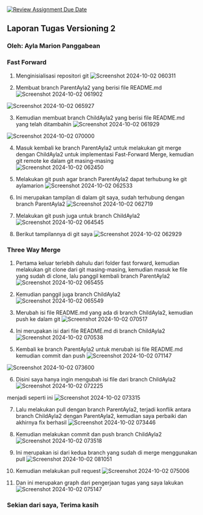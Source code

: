 [![Review Assignment Due Date](https://classroom.github.com/assets/deadline-readme-button-22041afd0340ce965d47ae6ef1cefeee28c7c493a6346c4f15d667ab976d596c.svg)](https://classroom.github.com/a/7AKPvxX-)
## Laporan Tugas Versioning 2

### Oleh: Ayla Marion Panggabean

### Fast Forward

1. Menginisialisasi repositori git
![Screenshot 2024-10-02 060311](https://github.com/user-attachments/assets/0c29a331-f3e0-4971-856c-df9bfdc24f9a)

2.  Membuat branch ParentAyla2 yang berisi file README.md
![Screenshot 2024-10-02 061902](https://github.com/user-attachments/assets/0fc73a72-d8dc-4e03-b25a-27512a595aa6)

![Screenshot 2024-10-02 065927](https://github.com/user-attachments/assets/693b2123-e1ef-4d5e-9fb6-09fbeadb9aef)

3. Kemudian membuat branch ChildAyla2 yang berisi file README.md yang telah ditambahin
![Screenshot 2024-10-02 061929](https://github.com/user-attachments/assets/91d7a74d-8f2b-4cf1-b47b-0441a97f3eda)

![Screenshot 2024-10-02 070000](https://github.com/user-attachments/assets/a4b27a8c-7656-4e50-bfdf-35ca983084d4)

4. Masuk kembali ke branch ParentAyla2 untuk melakukan git merge dengan ChildAyla2 untuk implementasi Fast-Forward Merge, kemudian git remote ke dalam git masing-masing
![Screenshot 2024-10-02 062450](https://github.com/user-attachments/assets/6fa7795d-4728-4a7d-a08d-ea69fc54ddb6)

5. Melakukan git push agar branch ParentAyla2 dapat terhubung ke git aylamarion
![Screenshot 2024-10-02 062533](https://github.com/user-attachments/assets/a53cc3f3-69ba-4ca5-84f1-cab9d27fa4bf)

6. Ini merupakan tampilan di dalam git saya, sudah terhubung dengan branch ParentAyla2
![Screenshot 2024-10-02 062719](https://github.com/user-attachments/assets/40767505-c28f-473f-b844-153d31a07f22)

7. Melakukan git push juga untuk branch ChildAyla2
![Screenshot 2024-10-02 064545](https://github.com/user-attachments/assets/2067189a-1324-482f-9604-22e8af6849be)

8. Berikut tampilannya di git saya
![Screenshot 2024-10-02 062929](https://github.com/user-attachments/assets/c77cb6b0-078d-435e-a35c-911e231df20f)

### Three Way Merge

1. Pertama keluar terlebih dahulu dari folder fast forward, kemudian melakukan git clone dari git masing-masing, kemudian masuk ke file yang sudah di clone, lalu panggil kembali branch ParentAyla2
![Screenshot 2024-10-02 065455](https://github.com/user-attachments/assets/579108a6-5e8a-4970-81ae-da6ed3e7cc03)

2. Kemudian panggil juga branch ChildAyla2
![Screenshot 2024-10-02 065549](https://github.com/user-attachments/assets/685b877e-6d05-4280-8c9e-3598bd3b511a)

3. Merubah isi file README.md yang ada di branch ChildAyla2, kemudian push ke dalam git
![Screenshot 2024-10-02 070517](https://github.com/user-attachments/assets/acc484d9-a819-4214-8345-7e561f05b232)

4. Ini merupakan isi dari file README.md di branch ChildAyla2
![Screenshot 2024-10-02 070538](https://github.com/user-attachments/assets/37b55f66-fd96-493d-a6f9-b6d7de4f4192)

5. Kembali ke branch ParentAyla2 untuk merubah isi file README.md kemudian commit dan push
![Screenshot 2024-10-02 071147](https://github.com/user-attachments/assets/72d254a1-5910-4170-8502-2560e6e94fc6)

![Screenshot 2024-10-02 073600](https://github.com/user-attachments/assets/4d7d6a2c-93f7-4dea-a79c-802429dfe363)

6. Disini saya hanya ingin mengubah isi file dari branch ChildAyla2
![Screenshot 2024-10-02 072225](https://github.com/user-attachments/assets/5806fda1-7f58-4149-88ea-9f4aab8de11f)

menjadi seperti ini
![Screenshot 2024-10-02 073315](https://github.com/user-attachments/assets/5461972f-b6e9-494b-95dd-44654e053b35)

7. Lalu melakukan pull dengan branch ParentAyla2, terjadi konflik antara branch ChildAyla2 dengan ParentAyla2, kemudian saya perbaiki dan akhirnya fix berhasil
![Screenshot 2024-10-02 073446](https://github.com/user-attachments/assets/57e0ad80-6421-4128-8aec-c4e899f25e3c)

8. Kemudian melakukan commit dan push branch ChildAyla2
![Screenshot 2024-10-02 073518](https://github.com/user-attachments/assets/b0630ab9-8a55-4f03-8548-c7334b7925ab)

9. Ini merupakan isi dari kedua branch yang sudah di merge menggunakan pull
![Screenshot 2024-10-02 081051](https://github.com/user-attachments/assets/4763b6b0-5de2-459e-b652-55642d2b8faa)

10. Kemudian melakukan pull request
![Screenshot 2024-10-02 075006](https://github.com/user-attachments/assets/cf88a43a-8a86-4a13-989e-cae9109348af)

11. Dan ini merupakan graph dari pengerjaan tugas yang saya lakukan
![Screenshot 2024-10-02 075147](https://github.com/user-attachments/assets/04bdfbcf-52b4-4833-9d41-e45f2d3ccf8f)

### Sekian dari saya, Terima kasih

